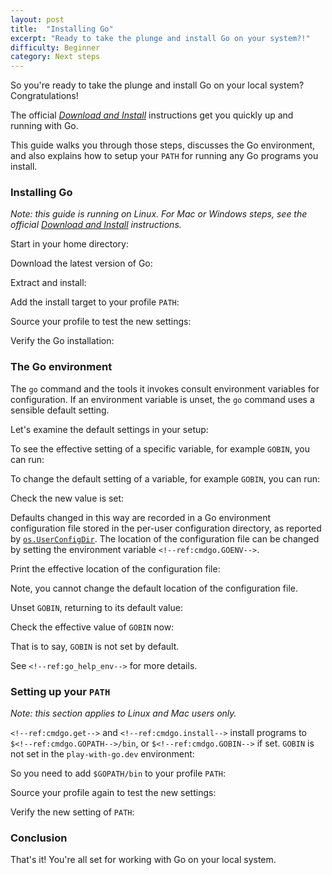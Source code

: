 ```yaml
---
layout: post
title:  "Installing Go"
excerpt: "Ready to take the plunge and install Go on your system?!"
difficulty: Beginner
category: Next steps
---
```


So you're ready to take the plunge and install Go on your local system? Congratulations!

The official [_Download and Install_](https://golang.org/doc/install) instructions get you quickly up and running with Go.

This guide walks you through those steps, discusses the Go environment, and also explains how to setup your `PATH` for
running any Go programs you install.

### Installing Go

_Note: this guide is running on Linux. For Mac or Windows steps, see the official [Download and
Install](https://golang.org/doc/install) instructions._

Start in your home directory:

<!--step: start_dir-->

Download the latest version of Go:

<!--step: download_go-->

Extract and install:

<!--step: install_go-->

Add the install target to your profile `PATH`:

<!--step: add_install_to_path-->

Source your profile to test the new settings:

<!--step: source_profile-->

Verify the Go installation:

<!--step: go_version-->

### The Go environment

The `go` command and the tools it invokes consult environment variables
for configuration. If an environment variable is unset, the `go` command
uses a sensible default setting.

Let's examine the default settings in your setup:

<!--step: go_env-->

To see the effective setting of a specific variable, for example `GOBIN`, you can run:

<!--step: go_env_gopath-->

To change the default setting of a variable, for example `GOBIN`, you can run:

<!--step: go_env_set_gopath-->

Check the new value is set:

<!--step: go_env_check_gopath-->

Defaults changed in this way
are recorded in a Go environment configuration file stored in the
per-user configuration directory, as reported by [`os.UserConfigDir`](https://pkg.go.dev/os#UserConfigDir).
The location of the configuration file can be changed by setting
the environment variable `<!--ref:cmdgo.GOENV-->`.

Print the effective location of the configuration file:

<!--step: go_env_env-->

Note, you cannot change the default location of the configuration file.

Unset `GOBIN`, returning to its default value:

<!--step: go_env_unset_gopath-->

Check the effective value of `GOBIN` now:

<!--step: go_env_check_gopath_again-->

That is to say, `GOBIN` is not set by default.

See `<!--ref:go_help_env-->` for more details.

### Setting up your `PATH`

_Note: this section applies to Linux and Mac users only._

`<!--ref:cmdgo.get-->` and `<!--ref:cmdgo.install-->` install programs to `$<!--ref:cmdgo.GOPATH-->/bin`, or
`$<!--ref:cmdgo.GOBIN-->` if set. `GOBIN` is not set in the `play-with-go.dev` environment:

<!--step: gobin_not_set-->

So you need to add `$GOPATH/bin` to your profile `PATH`:

<!--step: add_gopath_bin_to_path-->

Source your profile again to test the new settings:

<!--step: source_profile_again-->

Verify the new setting of `PATH`:

<!--step: echo_path-->

### Conclusion

That's it! You're all set for working with Go on your local system.
